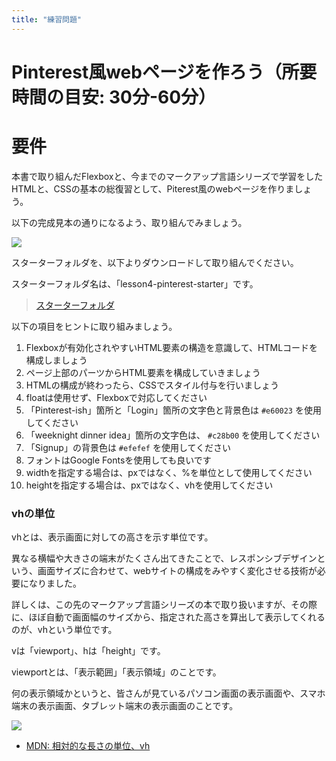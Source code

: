 ```yaml
---
title: "練習問題"
---
```


# Pinterest風webページを作ろう（所要時間の目安: 30分-60分）

# 要件

本書で取り組んだFlexboxと、今までのマークアップ言語シリーズで学習をしたHTMLと、CSSの基本の総復習として、Piterest風のwebページを作りましょう。

以下の完成見本の通りになるよう、取り組んでみましょう。

![](https://storage.googleapis.com/zenn-user-upload/7ilnek6483avzqdnoe3u4wqjarme)

スターターフォルダを、以下よりダウンロードして取り組んでください。

スターターフォルダ名は、「lesson4-pinterest-starter」です。

> [スターターフォルダ](https://github.com/schabibi1/zenn-book-challenges)

以下の項目をヒントに取り組みましょう。

1. Flexboxが有効化されやすいHTML要素の構造を意識して、HTMLコードを構成しましょう
2. ページ上部のパーツからHTML要素を構成していきましょう
3. HTMLの構成が終わったら、CSSでスタイル付与を行いましょう
4. floatは使用せず、Flexboxで対応してください
5. 「Pinterest-ish」箇所と「Login」箇所の文字色と背景色は `#e60023` を使用してください
6. 「weeknight dinner idea」箇所の文字色は、 `#c28b00` を使用してください
7. 「Signup」の背景色は `#efefef` を使用してください
8. フォントはGoogle Fontsを使用しても良いです
9. widthを指定する場合は、pxではなく、%を単位として使用してください
10. heightを指定する場合は、pxではなく、vhを使用してください

### vhの単位

vhとは、表示画面に対しての高さを示す単位です。

異なる横幅や大きさの端末がたくさん出てきたことで、レスポンシブデザインという、画面サイズに合わせて、webサイトの構成をみやすく変化させる技術が必要になりました。

詳しくは、この先のマークアップ言語シリーズの本で取り扱いますが、その際に、ほぼ自動で画面幅のサイズから、指定された高さを算出して表示してくれるのが、vhという単位です。

vは「viewport」、hは「height」です。

viewportとは、「表示範囲」「表示領域」のことです。

何の表示領域かというと、皆さんが見ているパソコン画面の表示画面や、スマホ端末の表示画面、タブレット端末の表示画面のことです。

![](https://storage.googleapis.com/zenn-user-upload/0kxqapcur6hwqt3omlvqq01wml3a)

- [MDN: 相対的な長さの単位、vh](https://developer.mozilla.org/ja/docs/Web/CSS/CSS_Values_and_Units)